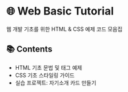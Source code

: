 # 🌐 Web Basic Tutorial

웹 개발 기초를 위한 HTML & CSS 예제 코드 모음집

## 📚 Contents

- HTML 기초 문법 및 태그 예제
- CSS 기초 스타일링 가이드
- 실습 프로젝트: 자기소개 카드 만들기
